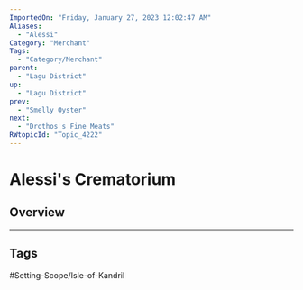 ```yaml
---
ImportedOn: "Friday, January 27, 2023 12:02:47 AM"
Aliases:
  - "Alessi"
Category: "Merchant"
Tags:
  - "Category/Merchant"
parent:
  - "Lagu District"
up:
  - "Lagu District"
prev:
  - "Smelly Oyster"
next:
  - "Drothos's Fine Meats"
RWtopicId: "Topic_4222"
---
```

# Alessi's Crematorium
## Overview

---
## Tags
#Setting-Scope/Isle-of-Kandril


